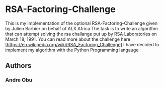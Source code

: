# RSA-Factoring-Challenge

This is my implementation of the optional RSA-Factoring-Challenge given by Julien Barbier on behalf of ALX Africa
The task is to write an algorithm that can attempt solving the rsa challange put up by RSA Laboratories on March 18, 1991.
You can read more about the challenge here [https://en.wikipedia.org/wiki/RSA_Factoring_Challenge]
I have decided to implement my algorithm with the Python Programming langauge

## Authors
### Andre Obu
